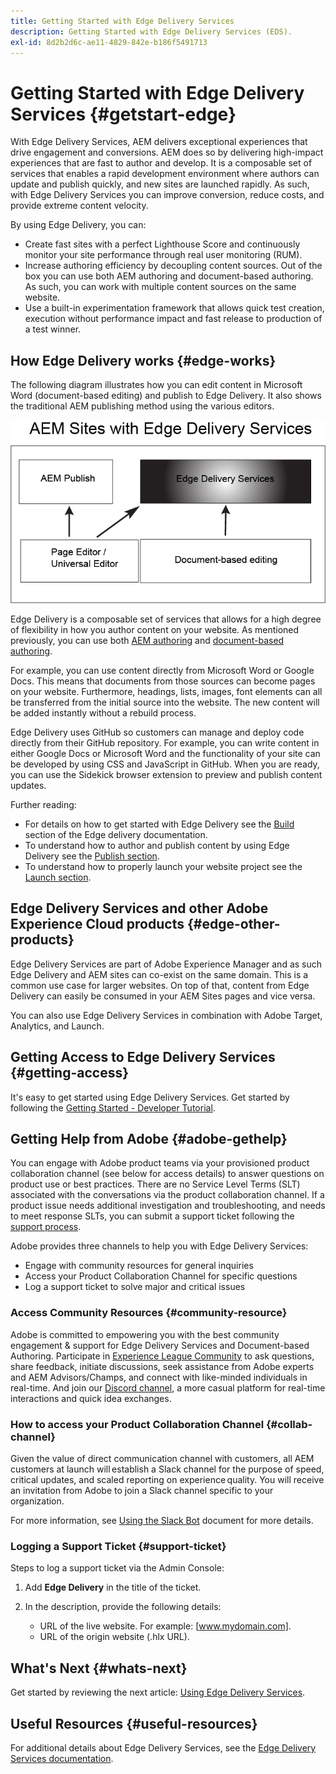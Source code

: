 ```yaml
---
title: Getting Started with Edge Delivery Services
description: Getting Started with Edge Delivery Services (EDS).
exl-id: 8d2b2d6c-ae11-4829-842e-b186f5491713
---
```

# Getting Started with Edge Delivery Services {#getstart-edge}

With Edge Delivery Services, AEM delivers exceptional experiences that drive engagement and conversions. AEM does so by delivering high-impact experiences that are fast to author and develop. It is a composable set of services that enables a rapid development environment where authors can update and publish quickly, and new sites are launched rapidly. As such, with Edge Delivery Services you can improve conversion, reduce costs, and provide extreme content velocity.

By using Edge Delivery, you can:

* Create fast sites with a perfect Lighthouse Score and continuously monitor your site performance through real user monitoring (RUM).
* Increase authoring efficiency by decoupling content sources. Out of the box you can use both AEM authoring and document-based authoring. As such, you can work with multiple content sources on the same website.
* Use a built-in experimentation framework that allows quick test creation, execution without performance impact and fast release to production of a test winner.

## How Edge Delivery works {#edge-works}

The following diagram illustrates how you can edit content in Microsoft Word (document-based editing) and publish to Edge Delivery. It also shows the traditional AEM publishing method using the various editors.

![Edge Delivery Architecture](assets/edgedelivery.png)

Edge Delivery is a composable set of services that allows for a high degree of flexibility in how you author content on your website. As mentioned previously, you can use both [AEM authoring](/help/sites-authoring/author.md) and [document-based authoring](https://www.hlx.live/docs/authoring).

For example, you can use content directly from Microsoft Word or Google Docs. This means that documents from those sources can become pages on your website. Furthermore, headings, lists, images, font elements can all be transferred from the initial source into the website. The new content will be added instantly without a rebuild process.

Edge Delivery uses GitHub so customers can manage and deploy code directly from their GitHub repository. For example, you can write content in either Google Docs or Microsoft Word and the functionality of your site can be developed by using CSS and JavaScript in GitHub. When you are ready, you can use the Sidekick browser extension to preview and publish content updates.

Further reading:

* For details on how to get started with Edge Delivery see the [Build](https://www.hlx.live/docs/#build) section of the Edge delivery documentation.
* To understand how to author and publish content by using Edge Delivery see the [Publish section](https://www.hlx.live/docs/authoring).
* To understand how to properly launch your website project see the [Launch section](https://www.hlx.live/docs/#launch).

## Edge Delivery Services and other Adobe Experience Cloud products {#edge-other-products}

Edge Delivery Services are part of Adobe Experience Manager and as such Edge Delivery and AEM sites can co-exist on the same domain. This is a common use case for larger websites. On top of that, content from Edge Delivery can easily be consumed in your AEM Sites pages and vice versa.

You can also use Edge Delivery Services in combination with Adobe Target, Analytics, and Launch.

## Getting Access to Edge Delivery Services {#getting-access}

It's easy to get started using Edge Delivery Services. Get started by following the [Getting Started - Developer Tutorial](https://www.hlx.live/developer/tutorial).

## Getting Help from Adobe {#adobe-gethelp}

You can engage with Adobe product teams via your provisioned product collaboration channel (see below for access details) to answer questions on product use or best practices. There are no Service Level Terms (SLT) associated with the conversations via the product collaboration channel. If a product issue needs additional investigation and troubleshooting, and needs to meet response SLTs, you can submit a support ticket following the [support process](https://experienceleague.adobe.com/?lang=en&support-tab=home#support).

Adobe provides three channels to help you with Edge Delivery Services:

* Engage with community resources for general inquiries
* Access your Product Collaboration Channel for specific questions
* Log a support ticket to solve major and critical issues

### Access Community Resources {#community-resource}

Adobe is committed to empowering you with the best community engagement & support for Edge Delivery Services and Document-based Authoring. Participate in [Experience League Community](https://adobe.ly/3Q6kTKl) to ask questions, share feedback, initiate discussions, seek assistance from Adobe experts and AEM Advisors/Champs, and connect with like-minded individuals in real-time. And join our [Discord channel](https://discord.gg/aem-live), a more casual platform for real-time interactions and quick idea exchanges.

### How to access your Product Collaboration Channel {#collab-channel}

Given the value of direct communication channel with customers, all AEM customers at launch will establish a Slack channel for the purpose of speed, critical updates, and scaled reporting on experience quality. You will receive an invitation from Adobe to join a Slack channel specific to your organization.

For more information, see [Using the Slack Bot](https://www.hlx.live/docs/slack) document for more details.

### Logging a Support Ticket {#support-ticket}

Steps to log a support ticket via the Admin Console:

1. Add **Edge Delivery** in the title of the ticket.
2. In the description, provide the following details:

    * URL of the live website. For example: [www.mydomain.com].
    * URL of the origin website (.hlx URL).

## What's Next {#whats-next}

Get started by reviewing the next article: [Using Edge Delivery Services](/help/edge/using.md).

## Useful Resources {#useful-resources}

For additional details about Edge Delivery Services, see the [Edge Delivery Services documentation](https://www.hlx.live/docs/).
